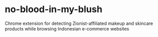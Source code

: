# no-blood-in-my-blush
Chrome extension for detecting Zionist-affiliated makeup and skincare products while browsing Indonesian e-commerce websites
